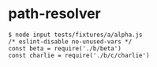 # path-resolver

```shell
$ node input tests/fixtures/a/alpha.js
/* eslint-disable no-unused-vars */
const beta = require('./b/beta')
const charlie = require('./b/c/charlie')

```

